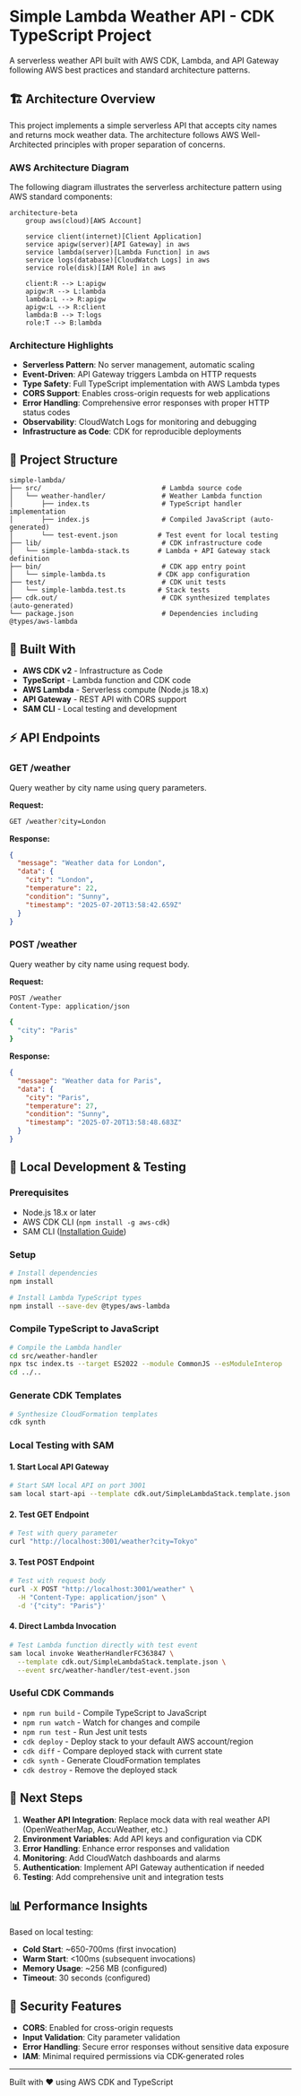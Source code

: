 # Simple Lambda Weather API - CDK TypeScript Project

A serverless weather API built with AWS CDK, Lambda, and API Gateway following AWS best practices and standard architecture patterns.

## 🏗️ Architecture Overview

This project implements a simple serverless API that accepts city names and returns mock weather data. The architecture follows AWS Well-Architected principles with proper separation of concerns.

### AWS Architecture Diagram

The following diagram illustrates the serverless architecture pattern using AWS standard components:

```mermaid
architecture-beta
    group aws(cloud)[AWS Account]
    
    service client(internet)[Client Application]
    service apigw(server)[API Gateway] in aws
    service lambda(server)[Lambda Function] in aws
    service logs(database)[CloudWatch Logs] in aws
    service role(disk)[IAM Role] in aws
    
    client:R --> L:apigw
    apigw:R --> L:lambda
    lambda:L --> R:apigw
    apigw:L --> R:client
    lambda:B --> T:logs
    role:T --> B:lambda
```

### Architecture Highlights

- **Serverless Pattern**: No server management, automatic scaling
- **Event-Driven**: API Gateway triggers Lambda on HTTP requests
- **Type Safety**: Full TypeScript implementation with AWS Lambda types
- **CORS Support**: Enables cross-origin requests for web applications
- **Error Handling**: Comprehensive error responses with proper HTTP status codes
- **Observability**: CloudWatch Logs for monitoring and debugging
- **Infrastructure as Code**: CDK for reproducible deployments

## 📁 Project Structure

```
simple-lambda/
├── src/                              # Lambda source code
│   └── weather-handler/              # Weather Lambda function
│       ├── index.ts                  # TypeScript handler implementation
│       ├── index.js                  # Compiled JavaScript (auto-generated)
│       └── test-event.json          # Test event for local testing
├── lib/                              # CDK infrastructure code
│   └── simple-lambda-stack.ts       # Lambda + API Gateway stack definition
├── bin/                              # CDK app entry point
│   └── simple-lambda.ts             # CDK app configuration
├── test/                             # CDK unit tests
│   └── simple-lambda.test.ts        # Stack tests
├── cdk.out/                          # CDK synthesized templates (auto-generated)
└── package.json                      # Dependencies including @types/aws-lambda
```

## 🔧 Built With

- **AWS CDK v2** - Infrastructure as Code
- **TypeScript** - Lambda function and CDK code
- **AWS Lambda** - Serverless compute (Node.js 18.x)
- **API Gateway** - REST API with CORS support
- **SAM CLI** - Local testing and development

## ⚡ API Endpoints

### GET /weather
Query weather by city name using query parameters.

**Request:**
```bash
GET /weather?city=London
```

**Response:**
```json
{
  "message": "Weather data for London",
  "data": {
    "city": "London",
    "temperature": 22,
    "condition": "Sunny",
    "timestamp": "2025-07-20T13:58:42.659Z"
  }
}
```

### POST /weather
Query weather by city name using request body.

**Request:**
```bash
POST /weather
Content-Type: application/json

{
  "city": "Paris"
}
```

**Response:**
```json
{
  "message": "Weather data for Paris",
  "data": {
    "city": "Paris",
    "temperature": 27,
    "condition": "Sunny",
    "timestamp": "2025-07-20T13:58:48.683Z"
  }
}
```

## 🚀 Local Development & Testing

### Prerequisites
- Node.js 18.x or later
- AWS CDK CLI (`npm install -g aws-cdk`)
- SAM CLI ([Installation Guide](https://docs.aws.amazon.com/serverless-application-model/latest/developerguide/install-sam-cli.html))

### Setup
```bash
# Install dependencies
npm install

# Install Lambda TypeScript types
npm install --save-dev @types/aws-lambda
```

### Compile TypeScript to JavaScript
```bash
# Compile the Lambda handler
cd src/weather-handler
npx tsc index.ts --target ES2022 --module CommonJS --esModuleInterop
cd ../..
```

### Generate CDK Templates
```bash
# Synthesize CloudFormation templates
cdk synth
```

### Local Testing with SAM

#### 1. Start Local API Gateway
```bash
# Start SAM local API on port 3001
sam local start-api --template cdk.out/SimpleLambdaStack.template.json --port 3001
```

#### 2. Test GET Endpoint
```bash
# Test with query parameter
curl "http://localhost:3001/weather?city=Tokyo"
```

#### 3. Test POST Endpoint
```bash
# Test with request body
curl -X POST "http://localhost:3001/weather" \
  -H "Content-Type: application/json" \
  -d '{"city": "Paris"}'
```

#### 4. Direct Lambda Invocation
```bash
# Test Lambda function directly with test event
sam local invoke WeatherHandlerFC363847 \
  --template cdk.out/SimpleLambdaStack.template.json \
  --event src/weather-handler/test-event.json
```

### Useful CDK Commands

* `npm run build`   - Compile TypeScript to JavaScript
* `npm run watch`   - Watch for changes and compile
* `npm run test`    - Run Jest unit tests
* `cdk deploy`      - Deploy stack to your default AWS account/region
* `cdk diff`        - Compare deployed stack with current state
* `cdk synth`       - Generate CloudFormation templates
* `cdk destroy`     - Remove the deployed stack

## 🎯 Next Steps

1. **Weather API Integration**: Replace mock data with real weather API (OpenWeatherMap, AccuWeather, etc.)
2. **Environment Variables**: Add API keys and configuration via CDK
3. **Error Handling**: Enhance error responses and validation
4. **Monitoring**: Add CloudWatch dashboards and alarms
5. **Authentication**: Implement API Gateway authentication if needed
6. **Testing**: Add comprehensive unit and integration tests

## 📊 Performance Insights

Based on local testing:
- **Cold Start**: ~650-700ms (first invocation)
- **Warm Start**: <100ms (subsequent invocations)
- **Memory Usage**: ~256 MB (configured)
- **Timeout**: 30 seconds (configured)

## 🔐 Security Features

- **CORS**: Enabled for cross-origin requests
- **Input Validation**: City parameter validation
- **Error Handling**: Secure error responses without sensitive data exposure
- **IAM**: Minimal required permissions via CDK-generated roles

---

Built with ❤️ using AWS CDK and TypeScript
